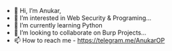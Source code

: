 - 👋 Hi, I’m Anukar,
- 👀 I’m interested in Web Security & Programing...
- 🌱 I’m currently learning Python
- 💞️ I’m looking to collaborate on Burp Projects...
- 📫 How to reach me - https://telegram.me/AnukarOP

<!---
AnukarOP/AnukarOP is a ✨ special ✨ repository because its `README.md` (this file) appears on your GitHub profile.
You can click the Preview link to take a look at your changes.
--->
